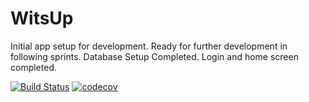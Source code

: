 # WitsUp 
Initial app setup for development.
Ready for further development in following sprints.
Database Setup Completed.
Login and home screen completed.

[![Build Status](https://travis-ci.org/WitsUpWesley/WitsUp.svg?branch=master)](https://travis-ci.org/WitsUpWesley/WitsUp)
[![codecov](https://codecov.io/gh/WitsUpWesley/WitsUp/branch/master/graph/badge.svg)](https://codecov.io/gh/WitsUpWesley/WitsUp)
